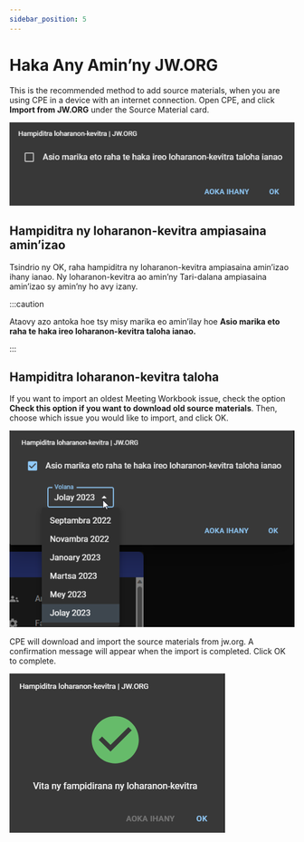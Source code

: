 ```yaml
---
sidebar_position: 5
---
```


# Haka Any Amin’ny JW.ORG

This is the recommended method to add source materials, when you are using CPE in a device with an internet connection. Open CPE, and click **Import from JW.ORG** under the Source Material card.

![Haka JW.ORG](./import_jw_org.png)

## Hampiditra ny loharanon-kevitra ampiasaina amin’izao

Tsindrio ny OK, raha hampiditra ny loharanon-kevitra ampiasaina amin’izao ihany ianao. Ny loharanon-kevitra ao amin’ny Tari-dalana ampiasaina amin’izao sy amin’ny ho avy izany.

:::caution

Ataovy azo antoka hoe tsy misy marika eo amin’ilay hoe **Asio marika eto raha te haka ireo loharanon-kevitra taloha ianao.**

:::

## Hampiditra loharanon-kevitra taloha

If you want to import an oldest Meeting Workbook issue, check the option **Check this option if you want to download old source materials**. Then, choose which issue you would like to import, and click OK.

![Haka JW.ORG Volana Taloha](./import_jw_org_old.png)

CPE will download and import the source materials from jw.org. A confirmation message will appear when the import is completed. Click OK to complete.

![Vita ny Fakana JW.ORG](./import_jw_org_complete.png)
